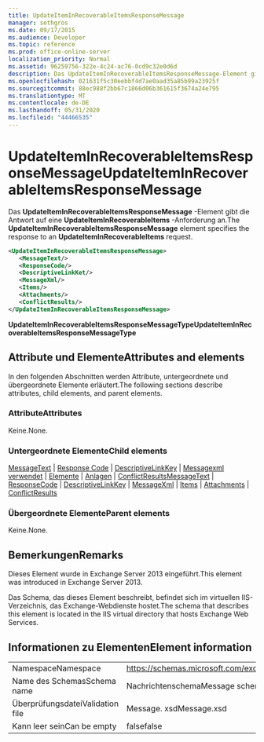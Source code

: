 ```yaml
---
title: UpdateItemInRecoverableItemsResponseMessage
manager: sethgros
ms.date: 09/17/2015
ms.audience: Developer
ms.topic: reference
ms.prod: office-online-server
localization_priority: Normal
ms.assetid: 96259756-322e-4c24-ac76-0cd9c32e0d6d
description: Das UpdateItemInRecoverableItemsResponseMessage-Element gibt die Antwort auf eine UpdateItemInRecoverableItems-Anforderung an.
ms.openlocfilehash: 021631f5c30eebbf4d7ae0aad35a85b99a23925f
ms.sourcegitcommit: 88ec988f2bb67c1866d06b361615f3674a24e795
ms.translationtype: MT
ms.contentlocale: de-DE
ms.lasthandoff: 05/31/2020
ms.locfileid: "44466535"
---
```

# <a name="updateiteminrecoverableitemsresponsemessage"></a><span data-ttu-id="05a6e-103">UpdateItemInRecoverableItemsResponseMessage</span><span class="sxs-lookup"><span data-stu-id="05a6e-103">UpdateItemInRecoverableItemsResponseMessage</span></span>

<span data-ttu-id="05a6e-104">Das **UpdateItemInRecoverableItemsResponseMessage** -Element gibt die Antwort auf eine **UpdateItemInRecoverableItems** -Anforderung an.</span><span class="sxs-lookup"><span data-stu-id="05a6e-104">The **UpdateItemInRecoverableItemsResponseMessage** element specifies the response to an **UpdateItemInRecoverableItems** request.</span></span> 
  
```XML
<UpdateItemInRecoverableItemsResponseMessage>
   <MessageText/>
   <ResponseCode/>
   <DescriptiveLinkKet/>
   <MessageXml/>
   <Items/>
   <Attachments/>
   <ConflictResults/>
</UpdateItemInRecoverableItemsResponseMessage>
```

 <span data-ttu-id="05a6e-105">**UpdateItemInRecoverableItemsResponseMessageType**</span><span class="sxs-lookup"><span data-stu-id="05a6e-105">**UpdateItemInRecoverableItemsResponseMessageType**</span></span>
## <a name="attributes-and-elements"></a><span data-ttu-id="05a6e-106">Attribute und Elemente</span><span class="sxs-lookup"><span data-stu-id="05a6e-106">Attributes and elements</span></span>

<span data-ttu-id="05a6e-107">In den folgenden Abschnitten werden Attribute, untergeordnete und übergeordnete Elemente erläutert.</span><span class="sxs-lookup"><span data-stu-id="05a6e-107">The following sections describe attributes, child elements, and parent elements.</span></span>
  
### <a name="attributes"></a><span data-ttu-id="05a6e-108">Attribute</span><span class="sxs-lookup"><span data-stu-id="05a6e-108">Attributes</span></span>

<span data-ttu-id="05a6e-109">Keine.</span><span class="sxs-lookup"><span data-stu-id="05a6e-109">None.</span></span>
  
### <a name="child-elements"></a><span data-ttu-id="05a6e-110">Untergeordnete Elemente</span><span class="sxs-lookup"><span data-stu-id="05a6e-110">Child elements</span></span>

<span data-ttu-id="05a6e-111">[MessageText](messagetext.md)  |  [Response Code](responsecode.md)  |  [DescriptiveLinkKey](descriptivelinkkey.md)  |  [Messagexml verwendet](messagexml.md)  |  [Elemente](items.md)  |  [Anlagen](attachments-ex15websvcsotherref.md)  |  [ConflictResults](conflictresults.md)</span><span class="sxs-lookup"><span data-stu-id="05a6e-111">[MessageText](messagetext.md) | [ResponseCode](responsecode.md) | [DescriptiveLinkKey](descriptivelinkkey.md) | [MessageXml](messagexml.md) | [Items](items.md) | [Attachments](attachments-ex15websvcsotherref.md) | [ConflictResults](conflictresults.md)</span></span>
  
### <a name="parent-elements"></a><span data-ttu-id="05a6e-112">Übergeordnete Elemente</span><span class="sxs-lookup"><span data-stu-id="05a6e-112">Parent elements</span></span>

<span data-ttu-id="05a6e-113">Keine.</span><span class="sxs-lookup"><span data-stu-id="05a6e-113">None.</span></span>
  
## <a name="remarks"></a><span data-ttu-id="05a6e-114">Bemerkungen</span><span class="sxs-lookup"><span data-stu-id="05a6e-114">Remarks</span></span>

<span data-ttu-id="05a6e-115">Dieses Element wurde in Exchange Server 2013 eingeführt.</span><span class="sxs-lookup"><span data-stu-id="05a6e-115">This element was introduced in Exchange Server 2013.</span></span>
  
<span data-ttu-id="05a6e-116">Das Schema, das dieses Element beschreibt, befindet sich im virtuellen IIS-Verzeichnis, das Exchange-Webdienste hostet.</span><span class="sxs-lookup"><span data-stu-id="05a6e-116">The schema that describes this element is located in the IIS virtual directory that hosts Exchange Web Services.</span></span>
  
## <a name="element-information"></a><span data-ttu-id="05a6e-117">Informationen zu Elementen</span><span class="sxs-lookup"><span data-stu-id="05a6e-117">Element information</span></span>

|||
|:-----|:-----|
|<span data-ttu-id="05a6e-118">Namespace</span><span class="sxs-lookup"><span data-stu-id="05a6e-118">Namespace</span></span>  <br/> |https://schemas.microsoft.com/exchange/services/2006/message  <br/> |
|<span data-ttu-id="05a6e-119">Name des Schemas</span><span class="sxs-lookup"><span data-stu-id="05a6e-119">Schema name</span></span>  <br/> |<span data-ttu-id="05a6e-120">Nachrichtenschema</span><span class="sxs-lookup"><span data-stu-id="05a6e-120">Message schema</span></span>  <br/> |
|<span data-ttu-id="05a6e-121">Überprüfungsdatei</span><span class="sxs-lookup"><span data-stu-id="05a6e-121">Validation file</span></span>  <br/> |<span data-ttu-id="05a6e-122">Message. xsd</span><span class="sxs-lookup"><span data-stu-id="05a6e-122">Message.xsd</span></span>  <br/> |
|<span data-ttu-id="05a6e-123">Kann leer sein</span><span class="sxs-lookup"><span data-stu-id="05a6e-123">Can be empty</span></span>  <br/> |<span data-ttu-id="05a6e-124">false</span><span class="sxs-lookup"><span data-stu-id="05a6e-124">false</span></span>  <br/> |
   

